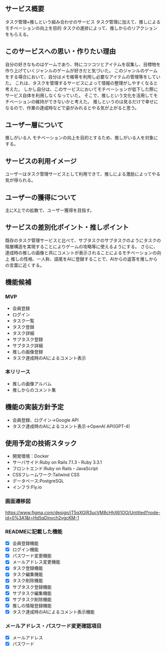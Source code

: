 ## サービス概要
タスク管理×推しという組み合わせのサービス
タスク管理に加えて、推しによるモチベーションの向上を目的
タスクの進捗によって、推しからのリアクションをもらえる。

## このサービスへの思い・作りたい理由
自分の好きなものはゲームであり、特にコツコツとアイテムを収集し、目標物を作り上げていくジャンルのゲームが好きだと気づいた。
このジャンルのゲームをする場合において、自分はメモ帳等を利用し必要なアイテムの管理等をしていた。
これは、タスクを管理するサービスによって情報の整理がしやすくなると考えた。
しかし自分は、このサービスにおいてモチベーションが低下した際にサービス自体を利用しなくなっていた。
そこで、推しという文化を活用してモチベーションの維持ができないかと考えた。
推しというのは見るだけで幸せになるので、作業の達成時などで姿がみれるとやる気が上がると思う。

## ユーザー層について
推しがいる人
モチベーションの向上を目的とするため、推しがいる人を対象にする。

## サービスの利用イメージ
ユーザーはタスク管理サービスとして利用できて、推しによる激励によってやる気が得られる。

## ユーザーの獲得について
主にX上での拡散で、ユーザー獲得を目指す。

## サービスの差別化ポイント・推しポイント
既存のタスク管理サービスと比べて、サブタスクのサブタスクのようにタスクの階層構造を実現することによりゲームの攻略等に使えるようにする。
さらに、達成時の推しの画像と共にコメントが表示されることによるモチベーションの向上
推しの性格、一人称、語尾をAIに登録することで、AIからの返答を推しからの言葉に近くする。

## 機能候補
### MVP
* 会員登録
* ログイン
* タスク一覧
* タスク登録
* タスク詳細
* サブタスク登録
* サブタスク詳細
* 推しの画像登録
* タスク達成時のAIによるコメント表示

### 本リリース
* 推しの画像アルバム
* 推しからのコメント集

## 機能の実装方針予定
* 会員登録、ログイン→Google API
* タスク達成時のAIによるコメント表示→OpenAI API(GPT-4)

## 使用予定の技術スタック
* 開発環境：Docker
* サーバサイド:Ruby on Rails 7.1.3・Ruby 3.3.1
* フロントエンド:Ruby on Rails・JavaScript
* CSSフレームワーク:Tailwind CSS
* データベース:PostgreSQL
* インフラ:Fly.io

### 画面遷移図
https://www.figma.com/design/jT5qXGIR3ucVM8cHhX61OO/Untitled?node-id=0%3A1&t=Hd5qDinych2vgcKM-1

### READMEに記載した機能
- [x] 会員登録機能
- [x] ログイン機能
- [x] パスワード変更機能
- [x] メールアドレス変更機能
- [x] タスク登録機能
- [x] タスク編集機能
- [x] タスク削除機能
- [x] サブタスク登録機能
- [x] サブタスク編集機能
- [x] サブタスク削除機能
- [x] 推しの情報登録機能
- [x] タスク達成時のAIによるコメント表示機能

### メールアドレス・パスワード変更確認項目
- [x] メールアドレス
- [x] パスワード